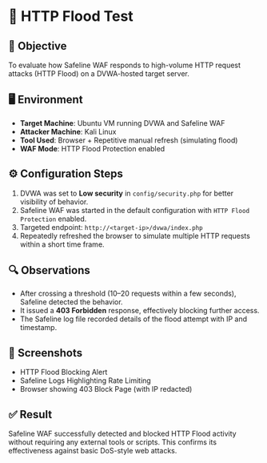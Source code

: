 # 🧪 HTTP Flood Test

## 📌 Objective

To evaluate how Safeline WAF responds to high-volume HTTP request attacks (HTTP Flood) on a DVWA-hosted target server.

## 🖥️ Environment

- **Target Machine**: Ubuntu VM running DVWA and Safeline WAF
- **Attacker Machine**: Kali Linux
- **Tool Used**: Browser + Repetitive manual refresh (simulating flood)
- **WAF Mode**: HTTP Flood Protection enabled

## ⚙️ Configuration Steps

1. DVWA was set to **Low security** in `config/security.php` for better visibility of behavior.
2. Safeline WAF was started in the default configuration with `HTTP Flood Protection` enabled.
3. Targeted endpoint: `http://<target-ip>/dvwa/index.php`
4. Repeatedly refreshed the browser to simulate multiple HTTP requests within a short time frame.

## 🔍 Observations

- After crossing a threshold (10–20 requests within a few seconds), Safeline detected the behavior.
- It issued a **403 Forbidden** response, effectively blocking further access.
- The Safeline log file recorded details of the flood attempt with IP and timestamp.

## 📸 Screenshots

- HTTP Flood Blocking Alert
- Safeline Logs Highlighting Rate Limiting
- Browser showing 403 Block Page (with IP redacted)

## ✅ Result

Safeline WAF successfully detected and blocked HTTP Flood activity without requiring any external tools or scripts. This confirms its effectiveness against basic DoS-style web attacks.
